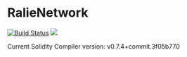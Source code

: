 # RalieNetwork
 
 [![Build Status](https://github.com/Ralie-Network/ralie-token/workflows/CI/badge.svg)](https://github.com/Ralie-Network/ralie-token/actions)
  <a href="https://github.com/Ralie-Network/ralie-token/blob/main/LICENSE"><img src="https://img.shields.io/github/license/coinbase/rosetta-specifications.svg" /></a>
 
 Current Solidity Compiler version: v0.7.4+commit.3f05b770
 
